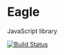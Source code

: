 # Eagle

JavaScript library

[![Build Status](https://travis-ci.org/Iecy/eagle.svg?branch=master)](https://travis-ci.org/github/Iecy/eagle)

